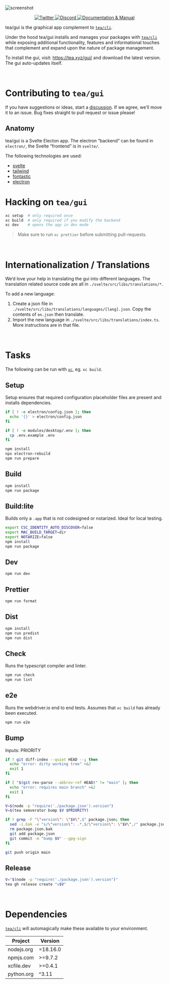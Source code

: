 ![screenshot](https://user-images.githubusercontent.com/58962/235918362-48efad34-8f7b-4420-81db-abfa0d7cafe7.jpg)

<p align="center">
  <a href="https://twitter.com/teaxyz">
    <img src="https://img.shields.io/badge/-teaxyz-2675f5?logo=twitter&logoColor=fff" alt="Twitter" />
  </a>
  <a href="https://discord.gg/JKzuqrW9">
    <img src="https://img.shields.io/discord/906608167901876256?label=discord&color=29f746" alt="Discord" />
  </a>
  <a href="https://docs.tea.xyz">
    <img src="https://img.shields.io/badge/-docs-2675f5?logoColor=fff&color=ff00ff&logo=gitbook" alt="Documentation & Manual" />
  </a>
</p>

tea/gui is the graphical app complement to [`tea/cli`].

Under the hood tea/gui installs and manages your packages with [`tea/cli`]
while exposing additional functionality, features and informational touches
that complement and expand upon the nature of package management.

To install the gui, visit: <https://tea.xyz/gui/> and download the latest
version. The gui auto-updates itself.

&nbsp;

# Contributing to `tea/gui`

If you have suggestions or ideas, start a [discussion]. If we agree, we’ll
move it to an issue. Bug fixes straight to pull request or issue please!

## Anatomy

tea/gui is a Svelte Electon app. The electron “backend” can be found in
`electron/`, the Svelte “frontend” is in `svelte/`.

The following technologies are used:

- [svelte](https://svelte.dev/)
- [tailwind](https://tailwindcss.com/)
- [fontastic](https://fontastic.me)
- [electron](http://electronjs.org)

# Hacking on `tea/gui`

```sh
xc setup  # only required once
xc build  # only required if you modify the backend
xc dev    # opens the app in dev mode
```

> Make sure to run `xc prettier` before submitting pull-requests.

&nbsp;

# Internationalization / Translations

We’d love your help in translating the gui into different languages.
The translation related source code are all in `./svelte/src/libs/translations/*`.

To add a new language:

1. Create a json file in `./svelte/src/libs/translations/languages/[lang].json`.
   Copy the contents of `en.json` then translate.
2. Import the new language in `./svelte/src/libs/translations/index.ts`.
   More instructions are in that file.

&nbsp;

# Tasks

The following can be run with [`xc`], eg. `xc build`.

## Setup

Setup ensures that required configuration placeholder files are present and installs dependencies.

```sh
if [ ! -e electron/config.json ]; then
  echo '{}' > electron/config.json
fi

if [ ! -e modules/desktop/.env ]; then
  cp .env.example .env
fi

npm install
npx electron-rebuild
npm run prepare
```

## Build

```sh
npm install
npm run package
```

## Build:lite

Builds only a `.app` that is not codesigned or notarized. Ideal for local testing.

```sh
export CSC_IDENTITY_AUTO_DISCOVER=false
export MAC_BUILD_TARGET=dir
export NOTARIZE=false
npm install
npm run package
```

## Dev

```sh
npm run dev
```

## Prettier

```sh
npm run format
```

## Dist

```sh
npm install
npm run predist
npm run dist
```

## Check

Runs the typescript compiler and linter.

```sh
npm run check
npm run lint
```

## e2e

Runs the webdriver.io end to end tests. Assumes that `xc build` has already been executed.

```sh
npm run e2e
```

## Bump

Inputs: PRIORITY

```sh
if ! git diff-index --quiet HEAD --; then
  echo "error: dirty working tree" >&2
  exit 1
fi

if [ "$(git rev-parse --abbrev-ref HEAD)" != "main" ]; then
  echo "error: requires main branch" >&2
  exit 1
fi

V=$(node -p "require('./package.json').version")
V=$(tea semverator bump $V $PRIORITY)

if ! grep -F "\"version\": \"$V\",$" package.json; then
  sed -i.bak -e "s/\"version\": .*,$/\"version\": \"$V\",/" package.json
  rm package.json.bak
  git add package.json
  git commit -m "bump $V" --gpg-sign
fi

git push origin main
```

## Release

```sh
V="$(node -p "require('./package.json').version")"
tea gh release create "v$V"
```

&nbsp;

# Dependencies

[`tea/cli`] will automagically make these available to your environment.

| Project    | Version  |
| ---------- | -------- |
| nodejs.org | =18.16.0 |
| npmjs.com  | >=9.7.2  |
| xcfile.dev | >=0.4.1  |
| python.org | ^3.11    |

[`tea/cli`]: https://github.com/teaxyz/cli
[`xc`]: https://xcfile.dev
[discussion]: https://github.com/orgs/teaxyz/discussions

